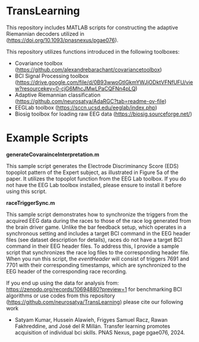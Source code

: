 # TransLearning


This repository includes MATLAB scripts for constructing the adaptive Riemannian decoders utilized in (https://doi.org/10.1093/pnasnexus/pgae076).

This repository utilizes functions introduced in the following toolboxes:
* Covariance toolbox (https://github.com/alexandrebarachant/covariancetoolbox)
* BCI Signal Processing toolbox (https://drive.google.com/file/d/0B93wwoGtlGkmYWJjODktVFNfUFU/view?resourcekey=0-cjG6MhcJMwLPaCQFNn4pLQ)
* Adaptive Riemannian classification (https://github.com/neurosatya/AdaRGC?tab=readme-ov-file)
* EEGLab toolbox (https://sccn.ucsd.edu/eeglab/index.php)
* Biosig toolbox for loading raw EEG data (https://biosig.sourceforge.net/)

# Example Scripts

**generateCovarainceInterpretation.m**

This sample script generates the Electrode Discriminancy Score (EDS) topoplot pattern of the Expert subject, as illustrated in Figure 5a of the paper. It utilizes the topoplot function from the EEG Lab toolbox. If you do not have the EEG Lab toolbox installed, please ensure to install it before using this script.

**raceTriggerSync.m**

This sample script demonstrates how to synchronize the triggers from the acquired EEG data during the races to those of the race log generated from the brain driver game. Unlike the bar feedback setup, which operates in a synchronous setting and includes a target BCI command in the EEG header files (see dataset description for details), races do not have a target BCI command in their EEG header files. To address this, I provide a sample script that synchronizes the race log files to the corresponding header file. When you run this script, the *eventHeader* will consist of triggers 7691 and 7701 with their corresponding timestamps, which are synchronized to the EEG header of the corresponding race recording.


If you end up using the data for analysis from: https://zenodo.org/records/10694880?preview=1 for benchmarking BCI algorithms or use codes from this repository (https://github.com/neurosatya/TransLearning) please cite our following work


* Satyam Kumar, Hussein Alawieh, Frigyes Samuel Racz, Rawan Fakhreddine, and José del R Millán. Transfer
learning promotes acquisition of individual bci skills. PNAS Nexus, page pgae076, 2024.
